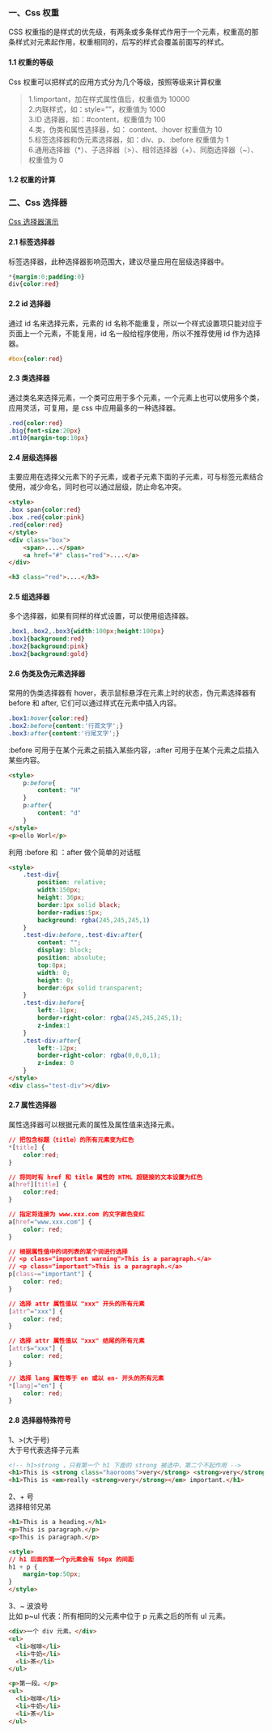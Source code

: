
### 一、Css 权重
CSS 权重指的是样式的优先级，有两条或多条样式作用于一个元素，权重高的那条样式对元素起作用，权重相同的，后写的样式会覆盖前面写的样式。

#### 1.1 权重的等级
Css 权重可以把样式的应用方式分为几个等级，按照等级来计算权重   
> 1.!important，加在样式属性值后，权重值为 10000  
> 2.内联样式，如：style=””，权重值为 1000  
> 3.ID 选择器，如：#content，权重值为 100  
> 4.类，伪类和属性选择器，如： content、:hover 权重值为 10  
> 5.标签选择器和伪元素选择器，如：div、p、:before 权重值为 1  
> 6.通用选择器（\*）、子选择器（\>）、相邻选择器（+）、同胞选择器（\~）、权重值为 0  

#### 1.2 权重的计算

### 二、Css 选择器
[Css 选择器演示](https://www.haorooms.com/tools/css_selecter/)  

#### 2.1 标签选择器
标签选择器，此种选择器影响范围大，建议尽量应用在层级选择器中。  
```css
*{margin:0;padding:0}
div{color:red}   
```

#### 2.2 id 选择器
通过 id 名来选择元素，元素的 id 名称不能重复，所以一个样式设置项只能对应于页面上一个元素，不能复用，id 名一般给程序使用，所以不推荐使用 id 作为选择器。  
```css
#box{color:red} 
```

#### 2.3 类选择器
通过类名来选择元素，一个类可应用于多个元素，一个元素上也可以使用多个类，应用灵活，可复用，是 css 中应用最多的一种选择器。  
```css
.red{color:red}
.big{font-size:20px}
.mt10{margin-top:10px} 
```

#### 2.4 层级选择器
主要应用在选择父元素下的子元素，或者子元素下面的子元素，可与标签元素结合使用，减少命名，同时也可以通过层级，防止命名冲突。
```html
<style>
.box span{color:red}
.box .red{color:pink}
.red{color:red}
</style>
<div class="box">
    <span>....</span>
    <a href="#" class="red">....</a>
</div>

<h3 class="red">....</h3>
```

#### 2.5 组选择器
多个选择器，如果有同样的样式设置，可以使用组选择器。  
```css
.box1,.box2,.box3{width:100px;height:100px}
.box1{background:red}
.box2{background:pink}
.box2{background:gold}
```

#### 2.6 伪类及伪元素选择器
常用的伪类选择器有 hover，表示鼠标悬浮在元素上时的状态，伪元素选择器有 before 和 after, 它们可以通过样式在元素中插入内容。
```css
.box1:hover{color:red}
.box2:before{content:'行首文字';}
.box3:after{content:'行尾文字';}
```

:before 可用于在某个元素之前插入某些内容，:after 可用于在某个元素之后插入某些内容。
```html
<style>
	p:before{
	    content: "H"
	}
	p:after{
	    content: "d"
	}
</style>
<p>ello Worl</p>
```
利用 :before 和 ：after 做个简单的对话框
```html
<style>
	.test-div{
	    position: relative;
	    width:150px;
	    height: 36px;
	    border:1px solid black;
	    border-radius:5px;
	    background: rgba(245,245,245,1)
	}
	.test-div:before,.test-div:after{
	    content: "";
	    display: block;
	    position: absolute;
	    top:8px;
	    width: 0;
	    height: 0;
	    border:6px solid transparent;
	}
	.test-div:before{
	    left:-11px;
	    border-right-color: rgba(245,245,245,1);
	    z-index:1
	}
	.test-div:after{
	    left:-12px;
	    border-right-color: rgba(0,0,0,1);
	    z-index: 0
	}
</style>
<div class="test-div"></div>
```

#### 2.7 属性选择器
属性选择器可以根据元素的属性及属性值来选择元素。  
```css
// 把包含标题（title）的所有元素变为红色
*[title] {
	color:red;
}

// 将同时有 href 和 title 属性的 HTML 超链接的文本设置为红色 
a[href][title] {
	color:red;
}

// 指定将连接为 www.xxx.com 的文字颜色变红
a[href="www.xxx.com"] {
	color: red;
}

// 根据属性值中的词列表的某个词进行选择
// <p class="important warning">This is a paragraph.</a>
// <p class="important">This is a paragraph.</a>
p[class~="important"] {
	color: red;
}

// 选择 attr 属性值以 "xxx" 开头的所有元素
[attr^="xxx"] {
	color: red;
}

// 选择 attr 属性值以 "xxx" 结尾的所有元素
[attr$="xxx"] {
	color: red;
}

// 选择 lang 属性等于 en 或以 en- 开头的所有元素
*[lang|="en"] {
	color: red;
}
```

#### 2.8 选择器特殊符号
1、>(大于号)  
大于号代表选择子元素  
```html
<!-- h1>strong ，只有第一个 h1 下面的 strong 被选中，第二个不起作用 -->
<h1>This is <strong class="haorooms">very</strong> <strong>very</strong> important.</h1>
<h1>This is <em>really <strong>very</strong></em> important.</h1>
```

2、+ 号  
选择相邻兄弟  
```html
<h1>This is a heading.</h1>
<p>This is paragraph.</p>
<p>This is paragraph.</p>

<style>
// h1 后面的第一个p元素会有 50px 的间距
h1 + p {
	margin-top:50px;
} 
</style>
```

3、~ 波浪号  
比如 p~ul 代表：所有相同的父元素中位于 p 元素之后的所有 ul 元素。  
```html
<div>一个 div 元素。</div>
<ul>
  <li>咖啡</li>
  <li>牛奶</li>
  <li>茶</li>
</ul>

<p>第一段。</p>
<ul>
  <li>咖啡</li>
  <li>牛奶</li>
  <li>茶</li>
</ul>
```